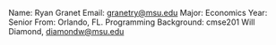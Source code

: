 Name: Ryan Granet
Email: granetry@msu.edu
Major: Economics
Year: Senior
From: Orlando, FL.
Programming Background: cmse201
Will Diamond, diamondw@msu.edu
